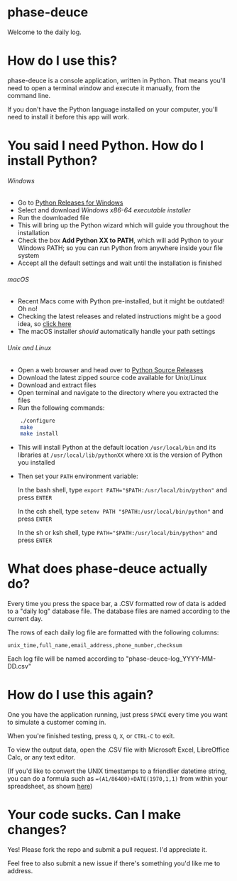 # phase-deuce

Welcome to the daily log.

# How do I use this?

phase-deuce is a console application, written in Python. That means you'll need to open a terminal window and execute it manually, from the command line.

If you don't have the Python language installed on your computer, you'll need to install it before this app will work.

# You said I need Python. How do I install Python?

###### Windows
- Go to [Python Releases for Windows](https://www.python.org/downloads/windows/)
- Select and download *Windows x86-64 executable installer*
- Run the downloaded file
- This will bring up the Python wizard which will guide you throughout the installation
- Check the box __Add Python XX to PATH__, which will add Python to your Windows PATH; so you can run Python from anywhere inside your file system
- Accept all the default settings and wait until the installation is finished

###### macOS
- Recent Macs come with Python pre-installed, but it might be outdated! Oh no!
- Checking the latest releases and related instructions might be a good idea, so [click here](https://www.python.org/downloads/mac-osx/)
- The macOS installer *should* automatically handle your path settings

###### Unix and Linux
- Open a web browser and head over to [Python Source Releases](https://www.python.org/downloads/source/)
- Download the latest zipped source code available for Unix/Linux
- Download and extract files
- Open terminal and navigate to the directory where you extracted the files
- Run the following commands:
```bash
    ./configure
    make
    make install
```
- This will install Python at the default location `/usr/local/bin` and its libraries at `/usr/local/lib/pythonXX` where `XX` is the version of Python you installed
- Then set your `PATH` environment variable:

    In the bash shell, type `export PATH="$PATH:/usr/local/bin/python"` and press `ENTER`

    In the csh shell, type `setenv PATH "$PATH:/usr/local/bin/python"` and press `ENTER`

    In the sh or ksh shell, type `PATH="$PATH:/usr/local/bin/python"` and press `ENTER`

# What does phase-deuce actually do?

Every time you press the space bar, a .CSV formatted row of data is added to a "daily log" database file. The database files are named according to the current day.

The rows of each daily log file are formatted with the following columns:

    unix_time,full_name,email_address,phone_number,checksum

Each log file will be named according to "phase-deuce-log_YYYY-MM-DD.csv"

# How do I use this again?

One you have the application running, just press `SPACE` every time you want to simulate a customer coming in.

When you're finished testing, press `Q`, `X`, or `CTRL-C` to exit.

To view the output data, open the .CSV file with Microsoft Excel, LibreOffice Calc, or any text editor.

(If you'd like to convert the UNIX timestamps to a friendlier datetime string, you can do a formula such as `=(A1/86400)+DATE(1970,1,1)` from within your spreadsheet, as shown [here](https://exceljet.net/formula/convert-unix-time-stamp-to-excel-date))

# Your code sucks. Can I make changes?

Yes! Please fork the repo and submit a pull request. I'd appreciate it.

Feel free to also submit a new issue if there's something you'd like me to address.
